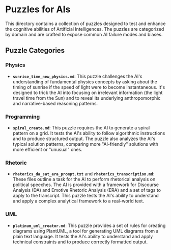 # Puzzles for AIs

This directory contains a collection of puzzles designed to test and enhance the cognitive abilities of Artificial Intelligences. The puzzles are categorized by domain and are crafted to expose common AI failure modes and biases.

## Puzzle Categories

### Physics

*   **`sunrise_time_new_physics.md`**: This puzzle challenges the AI's understanding of fundamental physics concepts by asking about the timing of sunrise if the speed of light were to become instantaneous. It's designed to trick the AI into focusing on irrelevant information (the light travel time from the Sun) and to reveal its underlying anthropomorphic and narrative-based reasoning patterns.

### Programming

*   **`spiral_create.md`**: This puzzle requires the AI to generate a spiral pattern on a grid. It tests the AI's ability to follow algorithmic instructions and to produce structured output. The puzzle also analyzes the AI's typical solution patterns, comparing more "AI-friendly" solutions with more efficient or "unusual" ones.

### Rhetoric

*   **`rhetorics_da_sat_era_prompt.txt`** and **`rhetorics_transcription.md`**: These files outline a task for the AI to perform rhetorical analysis on political speeches. The AI is provided with a framework for Discourse Analysis (DA) and Emotive Rhetoric Analysis (ERA) and a set of tags to apply to the transcript. This puzzle tests the AI's ability to understand and apply a complex analytical framework to a real-world text.

### UML

*   **`platinum_uml_creator.md`**: This puzzle provides a set of rules for creating diagrams using PlantUML, a tool for generating UML diagrams from a plain text language. It tests the AI's ability to understand and apply technical constraints and to produce correctly formatted output.
